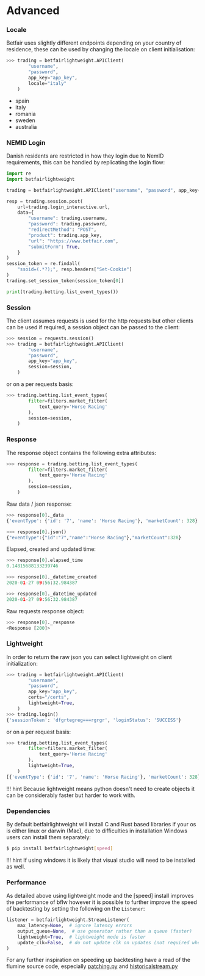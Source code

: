 # Advanced


### Locale

Betfair uses slightly different endpoints depending on your country of residence, these can be used by changing the locale on client initialisation:

```python
>>> trading = betfairlightweight.APIClient(
        "username", 
        "password", 
        app_key="app_key", 
        locale="italy"
    )
```

- spain
- italy
- romania
- sweden
- australia

### NEMID Login

Danish residents are restricted in how they login due to NemID requirements, this can be handled by replicating the login flow:

```python
import re
import betfairlightweight

trading = betfairlightweight.APIClient("username", "password", app_key="app_key")

resp = trading.session.post(
    url=trading.login_interactive.url,
    data={
        "username": trading.username,
        "password": trading.password,
        "redirectMethod": "POST",
        "product": trading.app_key,
        "url": "https://www.betfair.com",
        "submitForm": True,
    }
)
session_token = re.findall(
    "ssoid=(.*?);", resp.headers["Set-Cookie"]
)
trading.set_session_token(session_token[0])

print(trading.betting.list_event_types())
```

### Session

The client assumes requests is used for the http requests but other clients can be used if required, a session object can be passed to the client:

```python
>>> session = requests.session()
>>> trading = betfairlightweight.APIClient(
        "username", 
        "password", 
        app_key="app_key", 
        session=session,
    )
```
 
 or on a per requests basis:

```python
>>> trading.betting.list_event_types(
        filter=filters.market_filter(
            text_query='Horse Racing'
        ),
        session=session,
    )
```

### Response

The response object contains the following extra attributes:


```python
>>> response = trading.betting.list_event_types(
        filter=filters.market_filter(
            text_query='Horse Racing'
        ),
        session=session,
    )
```

Raw data / json response:


```python
>>> response[0]._data
{'eventType': {'id': '7', 'name': 'Horse Racing'}, 'marketCount': 328}

>>> response[0].json()
{"eventType":{"id":"7","name":"Horse Racing"},"marketCount":328}
```

Elapsed, created and updated time:

```python
>>> response[0].elapsed_time
0.14815688133239746

>>> response[0]._datetime_created
2020-01-27 09:56:32.984387

>>> response[0]._datetime_updated
2020-01-27 09:56:32.984387
```

Raw requests response object:

```python
>>> response[0]._response
<Response [200]>
```

### Lightweight

In order to return the raw json you can select lightweight on client initialization:

```python
>>> trading = betfairlightweight.APIClient(
        "username", 
        "password", 
        app_key="app_key", 
        certs="/certs", 
        lightweight=True,
    )
>>> trading.login()
{'sessionToken': 'dfgrtegreg===rgrgr', 'loginStatus': 'SUCCESS'}
```

or on a per request basis:

```python
>>> trading.betting.list_event_types(
        filter=filters.market_filter(
            text_query='Horse Racing'
        ),
        lightweight=True,
    )
[{'eventType': {'id': '7', 'name': 'Horse Racing'}, 'marketCount': 328}]
```

!!! hint
    Because lightweight means python doesn't need to create objects it can be considerably faster but harder to work with.

### Dependencies

By default betfairlightweight will install C and Rust based libraries if your os is either linux or darwin (Mac), due to difficulties in installation Windows users can install them separately:

```bash
$ pip install betfairlightweight[speed]
```

!!! hint
    If using windows it is likely that visual studio will need to be installed as well. 


### Performance

As detailed above using lightweight mode and the [speed] install improves the performance of bflw however it is possible to further improve the speed of backtesting by setting the following on the `Listener`:

```python
listener = betfairlightweight.StreamListener(
    max_latency=None,  # ignore latency errors
    output_queue=None,  # use generator rather than a queue (faster)
    lightweight=True,  # lightweight mode is faster
    update_clk=False,  # do not update clk on updates (not required when backtesting)
)
```

For any further inspiration on speeding up backtesting have a read of the flumine source code, especially [patching.py](https://github.com/liampauling/flumine/blob/master/flumine/patching.py) and [historicalstream.py](https://github.com/liampauling/flumine/blob/master/flumine/streams/historicalstream.py)
